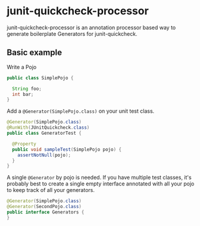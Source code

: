# junit-quickcheck-processor

junit-quickcheck-processor is an annotation processor based way to generate boilerplate Generators for junit-quickcheck.

## Basic example
Write a Pojo
```java
public class SimplePojo {

  String foo;
  int bar;
}
```

Add a `@Generator(SimplePojo.class)` on your unit test class.
```java
@Generator(SimplePojo.class)
@RunWith(JUnitQuickcheck.class)
public class GeneratorTest {

  @Property
  public void sampleTest(SimplePojo pojo) {
    assertNotNull(pojo);
  }
}
```

A single `@Generator` by pojo is needed. If you have multiple test classes, it's probably best to create a single empty interface annotated with all your pojo to keep track of all your generators. 

```java
@Generator(SimplePojo.class)
@Generator(SecondPojo.class)
public interface Generators {
}
```
